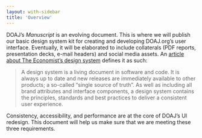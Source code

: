 ```yaml
---
layout: with-sidebar
title: 'Overview'
---
```


DOAJ’s _Manuscript_ is an evolving document. This is where we will publish our basic design system kit for creating and developing DOAJ.org’s user interface. Eventually, it will be elaborated to include collaterals (PDF reports, presentation decks, e-mail headers) and social media assets. An [article about The Economist’s design system](https://medium.com/severe-contest/how-were-establishing-a-new-visual-language-for-the-economist-3e164c233390) defines it as such:

> A design system is a living document in software and code. It is always up to date and new releases are immediately available to other products; a so-called “single source of truth”. As well as including all brand attributes and interface components, a design system contains the principles, standards and best practices to deliver a consistent user experience.

Consistency, accessibility, and performance are at the core of DOAJ’s UI redesign. This document will help us make sure that we are meeting these three requirements.

